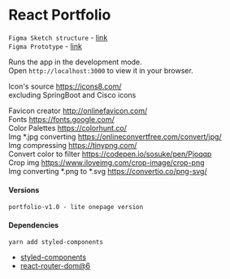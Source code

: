 # React Portfolio
`Figma Sketch structure` - [link](https://www.figma.com/file/OwPmTYepns7LSCzasL1Pyf/CV?node-id=0%3A1)  
`Figma Prototype` - [link](https://www.figma.com/proto/OwPmTYepns7LSCzasL1Pyf/CV?node-id=2%3A4&scaling=min-zoom&page-id=0%3A1&starting-point-node-id=2%3A4)

Runs the app in the development mode.   
Open `http://localhost:3000` to view it in your browser.

Icon's source https://icons8.com/   
excluding SpringBoot and Cisco icons

Favicon creator http://onlinefavicon.com/  
Fonts https://fonts.google.com/  
Color Palettes https://colorhunt.co/  
Img *.jpg converting https://onlineconvertfree.com/convert/jpg/  
Img compressing https://tinypng.com/  
Convert color to filter https://codepen.io/sosuke/pen/Pjoqqp  
Crop img https://www.iloveimg.com/crop-image/crop-png  
Img converting *.png to *.svg https://convertio.co/png-svg/



#### Versions
`
portfolio-v1.0 - lite onepage version
`

#### Dependencies
`
yarn add styled-components
`

- [styled-components](https://www.npmjs.com/package/styled-components)
- [react-router-dom@6](https://www.npmjs.com/package/react-router-dom)
